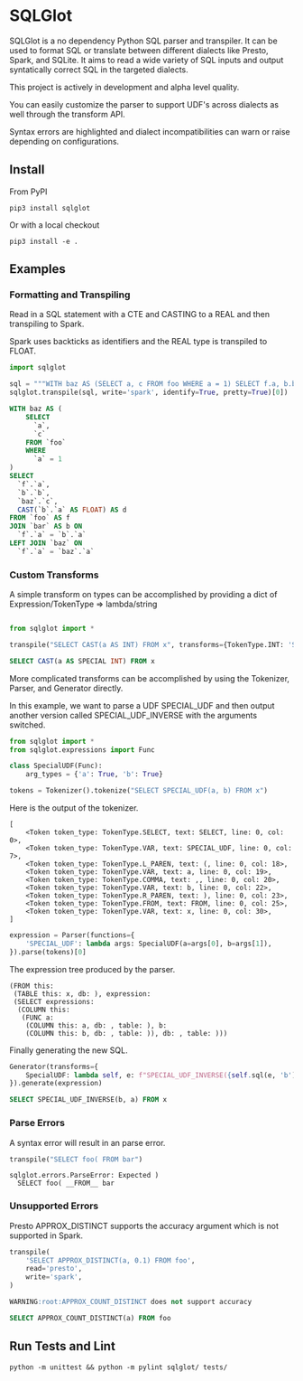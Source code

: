 # SQLGlot

SQLGlot is a no dependency Python SQL parser and transpiler. It can be used to format SQL or translate between different dialects like Presto, Spark, and SQLite. It aims to read a wide variety of SQL inputs and output syntatically correct SQL in the targeted dialects.

This project is actively in development and alpha level quality.

You can easily customize the parser to support UDF's across dialects as well through the transform API.

Syntax errors are highlighted and dialect incompatibilities can warn or raise depending on configurations.

## Install
From PyPI

```pip3 install sqlglot```

Or with a local checkout 

```pip3 install -e .```
## Examples

### Formatting and Transpiling
Read in a SQL statement with a CTE and CASTING to a REAL and then transpiling to Spark.

Spark uses backticks as identifiers and the REAL type is transpiled to FLOAT.

```python
import sqlglot

sql = """WITH baz AS (SELECT a, c FROM foo WHERE a = 1) SELECT f.a, b.b, baz.c, CAST("b"."a" AS REAL) d FROM foo f JOIN bar b ON f.a = b.a LEFT JOIN baz ON f.a = baz.a"""
sqlglot.transpile(sql, write='spark', identify=True, pretty=True)[0])
```

```sql
WITH baz AS (
    SELECT
      `a`,
      `c`
    FROM `foo`
    WHERE
      `a` = 1
)
SELECT
  `f`.`a`,
  `b`.`b`,
  `baz`.`c`,
  CAST(`b`.`a` AS FLOAT) AS d
FROM `foo` AS f
JOIN `bar` AS b ON
  `f`.`a` = `b`.`a`
LEFT JOIN `baz` ON
  `f`.`a` = `baz`.`a`
```

### Custom Transforms
A simple transform on types can be accomplished by providing a dict of Expression/TokenType => lambda/string
```python

from sqlglot import *

transpile("SELECT CAST(a AS INT) FROM x", transforms={TokenType.INT: 'SPECIAL INT'})[0]
```

```sql
SELECT CAST(a AS SPECIAL INT) FROM x
```

More complicated transforms can be accomplished by using the Tokenizer, Parser, and Generator directly.

In  this example, we want to parse a UDF SPECIAL_UDF and then output another version called SPECIAL_UDF_INVERSE with the arguments switched.

```python
from sqlglot import *
from sqlglot.expressions import Func

class SpecialUDF(Func):
    arg_types = {'a': True, 'b': True}

tokens = Tokenizer().tokenize("SELECT SPECIAL_UDF(a, b) FROM x")
```
Here is the output of the tokenizer.

```
[
    <Token token_type: TokenType.SELECT, text: SELECT, line: 0, col: 0>,
    <Token token_type: TokenType.VAR, text: SPECIAL_UDF, line: 0, col: 7>,
    <Token token_type: TokenType.L_PAREN, text: (, line: 0, col: 18>,
    <Token token_type: TokenType.VAR, text: a, line: 0, col: 19>,
    <Token token_type: TokenType.COMMA, text: ,, line: 0, col: 20>,
    <Token token_type: TokenType.VAR, text: b, line: 0, col: 22>,
    <Token token_type: TokenType.R_PAREN, text: ), line: 0, col: 23>,
    <Token token_type: TokenType.FROM, text: FROM, line: 0, col: 25>,
    <Token token_type: TokenType.VAR, text: x, line: 0, col: 30>,
]

```
```python
expression = Parser(functions={
    'SPECIAL_UDF': lambda args: SpecialUDF(a=args[0], b=args[1]),
}).parse(tokens)[0]
```

The expression tree produced by the parser.

```
(FROM this:
 (TABLE this: x, db: ), expression:
 (SELECT expressions:
  (COLUMN this:
   (FUNC a:
    (COLUMN this: a, db: , table: ), b:
    (COLUMN this: b, db: , table: )), db: , table: )))
```

Finally generating the new SQL.

```python
Generator(transforms={
    SpecialUDF: lambda self, e: f"SPECIAL_UDF_INVERSE({self.sql(e, 'b')}, {self.sql(e, 'a')})"
}).generate(expression)
```

```sql
SELECT SPECIAL_UDF_INVERSE(b, a) FROM x
```

### Parse Errors
A syntax error will result in an parse error.
```python 
transpile("SELECT foo( FROM bar")
```
```
sqlglot.errors.ParseError: Expected )
  SELECT foo( __FROM__ bar
```  
### Unsupported Errors
Presto APPROX_DISTINCT supports the accuracy argument which is not supported in Spark.

```python
transpile(
    'SELECT APPROX_DISTINCT(a, 0.1) FROM foo',
    read='presto',
    write='spark',
)
```

```sql
WARNING:root:APPROX_COUNT_DISTINCT does not support accuracy

SELECT APPROX_COUNT_DISTINCT(a) FROM foo
```

## Run Tests and Lint
```python -m unittest && python -m pylint sqlglot/ tests/```
